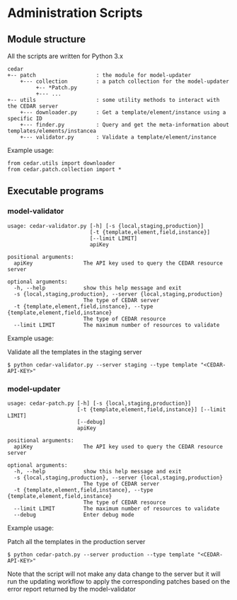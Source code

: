 # Administration Scripts

## Module structure

All the scripts are written for Python 3.x

```buildoutcfg
cedar
+-- patch                   : the module for model-updater
    +--- collection         : a patch collection for the model-updater
         +-- *Patch.py
         +--- ...
+-- utils                   : some utility methods to interact with the CEDAR server
    +--- downloader.py      : Get a template/element/instance using a specific ID
    +--- finder.py          : Query and get the meta-information about templates/elements/instancea
    +--- validator.py       : Validate a template/element/instance
```

Example usage:
```
from cedar.utils import downloader
from cedar.patch.collection import *
```

## Executable programs

### model-validator

```buildoutcfg
usage: cedar-validator.py [-h] [-s {local,staging,production}]
                          [-t {template,element,field,instance}]
                          [--limit LIMIT]
                          apiKey

positional arguments:
  apiKey                The API key used to query the CEDAR resource server

optional arguments:
  -h, --help            show this help message and exit
  -s {local,staging,production}, --server {local,staging,production}
                        The type of CEDAR server
  -t {template,element,field,instance}, --type {template,element,field,instance}
                        The type of CEDAR resource
  --limit LIMIT         The maximum number of resources to validate

```

Example usage:

Validate all the templates in the staging server
```buildoutcfg
$ python cedar-validator.py --server staging --type template "<CEDAR-API-KEY>"

```

### model-updater

```buildoutcfg
usage: cedar-patch.py [-h] [-s {local,staging,production}]
                      [-t {template,element,field,instance}] [--limit LIMIT]
                      [--debug]
                      apiKey

positional arguments:
  apiKey                The API key used to query the CEDAR resource server

optional arguments:
  -h, --help            show this help message and exit
  -s {local,staging,production}, --server {local,staging,production}
                        The type of CEDAR server
  -t {template,element,field,instance}, --type {template,element,field,instance}
                        The type of CEDAR resource
  --limit LIMIT         The maximum number of resources to validate
  --debug               Enter debug mode
```

Example usage:

Patch all the templates in the production server
```buildoutcfg
$ python cedar-patch.py --server production --type template "<CEDAR-API-KEY>"
```
Note that the script will not make any data change to the server but it will run the updating workflow to apply the
corresponding patches based on the error report returned by the model-validator